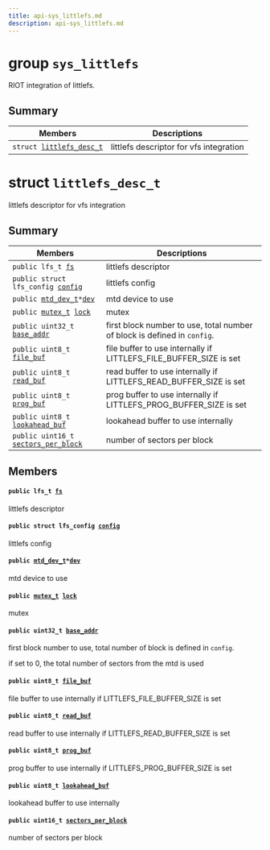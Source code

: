 ```yaml
---
title: api-sys_littlefs.md
description: api-sys_littlefs.md
---
```

# group `sys_littlefs` 

RIOT integration of littlefs.

## Summary

 Members                        | Descriptions                                
--------------------------------|---------------------------------------------
`struct `[`littlefs_desc_t`](#structlittlefs__desc__t) | littlefs descriptor for vfs integration

# struct `littlefs_desc_t` 

littlefs descriptor for vfs integration

## Summary

 Members                        | Descriptions                                
--------------------------------|---------------------------------------------
`public lfs_t `[`fs`](#structlittlefs__desc__t_1a02b53131c0ff70a7b08aa745f2cb9c71) | littlefs descriptor
`public struct lfs_config `[`config`](#structlittlefs__desc__t_1a98885a85a888f22cd75cea0232c9d980) | littlefs config
`public `[`mtd_dev_t`](./doc/starlight-docs/src/content/docs/apidoc/api-drivers_mtd.md#structmtd__dev__t)` * `[`dev`](#structlittlefs__desc__t_1a994c3d3fe3bf612dec572f7c1a6b7d6c) | mtd device to use
`public `[`mutex_t`](./doc/starlight-docs/src/content/docs/apidoc/api-core_sync_mutex.md#structmutex__t)` `[`lock`](#structlittlefs__desc__t_1aabd528286119e1c7780d0c406f4e6cfe) | mutex
`public uint32_t `[`base_addr`](#structlittlefs__desc__t_1ac01d5640194e4296b35060ad8586b619) | first block number to use, total number of block is defined in `config`.
`public uint8_t `[`file_buf`](#structlittlefs__desc__t_1aa83c7a168d678aa334134395890eb3fd) | file buffer to use internally if LITTLEFS_FILE_BUFFER_SIZE is set
`public uint8_t `[`read_buf`](#structlittlefs__desc__t_1ac51262d8335f16b094b81689dc59aa00) | read buffer to use internally if LITTLEFS_READ_BUFFER_SIZE is set
`public uint8_t `[`prog_buf`](#structlittlefs__desc__t_1a3252238c74d645ecccbb512cd911b910) | prog buffer to use internally if LITTLEFS_PROG_BUFFER_SIZE is set
`public uint8_t `[`lookahead_buf`](#structlittlefs__desc__t_1aa8e4dbf12ac1adaf40148363c97ebe14) | lookahead buffer to use internally
`public uint16_t `[`sectors_per_block`](#structlittlefs__desc__t_1a8fae9b5bccbd5d8df4cac051153141f0) | number of sectors per block

## Members

#### `public lfs_t `[`fs`](#structlittlefs__desc__t_1a02b53131c0ff70a7b08aa745f2cb9c71) 

littlefs descriptor

#### `public struct lfs_config `[`config`](#structlittlefs__desc__t_1a98885a85a888f22cd75cea0232c9d980) 

littlefs config

#### `public `[`mtd_dev_t`](./doc/starlight-docs/src/content/docs/apidoc/api-drivers_mtd.md#structmtd__dev__t)` * `[`dev`](#structlittlefs__desc__t_1a994c3d3fe3bf612dec572f7c1a6b7d6c) 

mtd device to use

#### `public `[`mutex_t`](./doc/starlight-docs/src/content/docs/apidoc/api-core_sync_mutex.md#structmutex__t)` `[`lock`](#structlittlefs__desc__t_1aabd528286119e1c7780d0c406f4e6cfe) 

mutex

#### `public uint32_t `[`base_addr`](#structlittlefs__desc__t_1ac01d5640194e4296b35060ad8586b619) 

first block number to use, total number of block is defined in `config`.

if set to 0, the total number of sectors from the mtd is used

#### `public uint8_t `[`file_buf`](#structlittlefs__desc__t_1aa83c7a168d678aa334134395890eb3fd) 

file buffer to use internally if LITTLEFS_FILE_BUFFER_SIZE is set

#### `public uint8_t `[`read_buf`](#structlittlefs__desc__t_1ac51262d8335f16b094b81689dc59aa00) 

read buffer to use internally if LITTLEFS_READ_BUFFER_SIZE is set

#### `public uint8_t `[`prog_buf`](#structlittlefs__desc__t_1a3252238c74d645ecccbb512cd911b910) 

prog buffer to use internally if LITTLEFS_PROG_BUFFER_SIZE is set

#### `public uint8_t `[`lookahead_buf`](#structlittlefs__desc__t_1aa8e4dbf12ac1adaf40148363c97ebe14) 

lookahead buffer to use internally

#### `public uint16_t `[`sectors_per_block`](#structlittlefs__desc__t_1a8fae9b5bccbd5d8df4cac051153141f0) 

number of sectors per block

